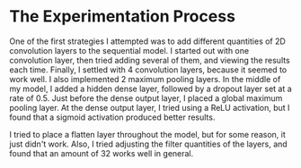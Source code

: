 # The Experimentation Process

One of the first strategies I attempted was to add different quantities of 2D convolution layers to the sequential model. I started out with one convolution layer, then tried adding several of them, and viewing the results each time. Finally, I settled with 4 convolution layers, because it seemed to work well. I also implemented 2 maximum pooling layers. In the middle of my model, I added a hidden dense layer, followed by a dropout layer set at a rate of 0.5. Just before the dense output layer, I placed a global maximum pooling layer. At the dense output layer, I tried using a ReLU activation, but I found that a sigmoid activation produced better results.

I tried to place a flatten layer throughout the model, but for some reason, it just didn't work. Also, I tried adjusting the filter quantities of the layers, and found that an amount of 32 works well in general.
